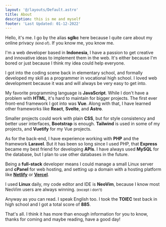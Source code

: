 ```yaml
---
layout: '@/layouts/Default.astro'
title: About
description: this is me and myself
footer: 'Last Updated: 01-12-2022'
---
```


Hello, it's me. I go by the alias **sglkc** here because I quite care about my
online privacy <small>(kind of)</small>. If you know me, you know me.

I'm a web developer based in **Indonesia**, I have a passion to get creative and
innovative ideas to implement them in the web. It's either because I'm bored or
just because I think my idea could help everyone.

I got into the coding scene back in elementary school, and formally developed
my skill as a programmer in vocational high school. I loved web development
because it was and will always be very easy to get into.

My favorite programming language is **JavaScript**. While I don't have a problem
with **HTML**, it's hard to maintain for bigger projects. The first ever
front-end framework I got into was **Vue**. Along with that, I have learned
other frameworks like **React**, **Svelte**, and **Astro**.

Smaller projects could work with plain **CSS**, but for style consistency and
better user interfaces, **Bootstrap** is enough. **Tailwind** is used in some
of my projects, and **Vuetify** for my Vue projects.

As for the back-end, I have experience working with **PHP** and the framework
**Laravel**. But it has been so long since I used PHP, that **Express** became
my best friend for developing **APIs**. I have always used **MySQL** for the
database, but I plan to use other databases in the future.

Being a **full-stack** developer means I could manage a small Linux server and
**cPanel** for web hosting, and setting up a domain with a hosting platform
like **[Netlify](https://netlify.com)** or **[Vercel](https://vercel.net)**.

I used **Linux** daily, my code editor and IDE is **NeoVim**, because I know
most NeoVim users are always winning. <small>(except i don't)</small>

Anyway as you can read. I speak English too. I took the **TOIEC** test back in
high school and I got a total score of **885**.

That's all. I think it has more than enough information for you to know, thanks
for coming and maybe reading, have a good day!
